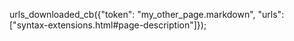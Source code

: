 urls_downloaded_cb({"token": "my_other_page.markdown", "urls": ["syntax-extensions.html#page-description"]});